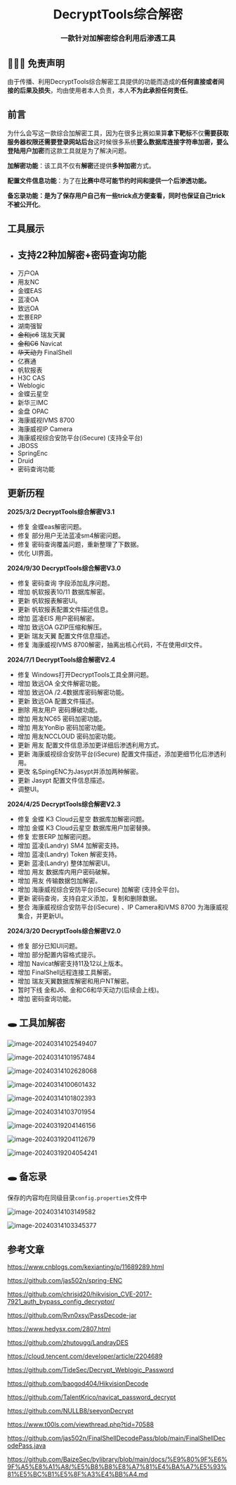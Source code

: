 <h1 align="center" >DecryptTools综合解密</h1>

<h3 align="center" >一款针对加解密综合利用后渗透工具</h3>




##  👮🏻‍♀️ 免责声明

由于传播、利用DecryptTools综合解密工具提供的功能而造成的**任何直接或者间接的后果及损失**，均由使用者本人负责，本人**不为此承担任何责任**。


## **前言**

为什么会写这一款综合加解密工具，因为在很多比赛如果算**拿下靶标**不仅**需要获取服务器权限还需要登录网站后台**这时候很多系统**要么数据库连接字符串加密，要么登陆用户加密**而这款工具就是为了解决问题。

**加解密功能**：该工具不仅有**解密**还提供**多种加密**方式。

**配置文件信息功能**：为了在**比赛中尽可能节约时间和提供一个后渗透功能。**

**备忘录功能：**是为了**保存用户自己有一些trick点方便查看，同时也保证自己trick不被公开化**。

## 工具展示

- ## **支持22种加解密+密码查询功能**

* 万户OA
* 用友NC
* 金蝶EAS
* 蓝凌OA
* 致远OA
* 宏景ERP
* 湖南强智
* ~~金和jc6~~    瑞友天翼
* ~~金和C6~~     Navicat
* ~~华天动力~~  FinalShell
* 亿赛通
* 帆软报表
* H3C CAS
* Weblogic
* 金蝶云星空   
* 新华三IMC
* 金盘 OPAC
* 海康威视IVMS 8700
* 海康威视IP Camera
* 海康威视综合安防平台(iSecure) (支持全平台)
* JBOSS
* SpringEnc
* Druid
* 密码查询功能

## **更新历程**

**2025/3/2 DecryptTools综合解密V3.1**

* 修复 金蝶eas解密问题。
* 修复 部分用户无法蓝凌sm4解密问题。
* 修复 密码查询覆盖问题，重新整理了下数据。
* 优化 UI界面。

**2024/9/30 DecryptTools综合解密V3.0**

* 修复 密码查询 字段添加乱序问题。
* 增加 帆软报表10/11 数据库解密。
* 更新 帆软报表解密UI。
* 更新 帆软报表配置文件描述信息。
* 增加 蓝凌EIS 用户密码解密。
* 增加 致远OA GZIP压缩和解压。 
* 更新 瑞友天翼 配置文件信息描述。
* 修复 海康威视IVMS 8700解密，抽离出核心代码，不在使用dll文件。

**2024/7/1 DecryptTools综合解密V2.4**

* 修复 Windows打开DecryptTools工具全屏问题。
* 增加 致远OA  全文件解密功能。
* 增加 致远OA  /2.4数据库密码解密功能。
* 更新 致远OA  配置文件描述。
* 删除 用友用户 密码爆破功能。
* 增加 用友NC65 密码加密功能。
* 增加 用友YonBip 密码加密功能。
* 增加 用友NCCLOUD 密码加密功能。
* 更新 用友 配置文件信息添加更详细后渗透利用方式。
* 更新 海康威视综合安防平台(iSecure)  配置文件描述，添加更细节化后渗透利用。
* 更改 名SpingENC为Jasypt并添加两种解密。
* 更新 Jasypt 配置文件信息描述。
* 调整UI。

**2024/4/25 DecryptTools综合解密V2.3**

* 修复 金蝶 K3 Cloud云星空 数据库加解密问题。
* 增加 金蝶 K3 Cloud云星空 数据库用户加密替换。
* 修复 宏景ERP 加解密问题。
* 增加 蓝凌(Landry)  SM4 加解密支持。
* 增加 蓝凌(Landry)  Token 解密支持。
* 更新 蓝凌(Landry)  整体加解密UI。
* 增加 用友 数据库内用户密码破解。
* 增加 用友 传输数据包加解密。
* 增加 海康威视综合安防平台(iSecure) 加解密 (支持全平台)。
* 更新 密码查询，支持自定义添加，复制和删除数据。
* 整合 海康威视综合安防平台(iSecure) 、IP Camera和iVMS 8700 为海康威视集合，并更新UI。

**2024/3/20 DecryptTools综合解密V2.0**
* 修复 部分已知UI问题。
* 增加 部分配置内容格式提示。
* 增加 Navicat解密支持11及12以上版本。
* 增加 FinalShell远程连接工具解密。
* 增加 瑞友天翼数据库解密和用户NT解密。
* 暂时下线 金和J6、金和C6和华天动力(后续会上线)。
* 增加 密码查询功能。

## 🕳️ **工具加解密**

![image-20240314102549407](README/image-20240314102549407.png)

![image-20240314101957484](README/image-20240314101957484.png)

![image-20240314102628068](README/image-20240314102628068.png)

![image-20240314100601432](README/image-20240314100601432.png)

![image-20240314101802393](README/image-20240314101802393.png)

![image-20240314103701954](README/image-20240314103701954.png)

![image-20240319204146156](README/image-20240319204146156.png)

![image-20240319204112679](README/image-20240319204112679.png)



![image-20240319204054241](README/image-20240319204054241.png)

## 🕳️ **备忘录**

保存的内容均在同级目录`config.properties`文件中

![image-20240314103149582](README/image-20240314103149582.png)

![image-20240314103345377](README/image-20240314103345377.png)


## 参考文章

https://www.cnblogs.com/kexianting/p/11689289.html

https://github.com/jas502n/spring-ENC

https://github.com/chrisjd20/hikvision_CVE-2017-7921_auth_bypass_config_decryptor/

https://github.com/Rvn0xsy/PassDecode-jar

https://www.hedysx.com/2807.html

https://github.com/zhutougg/LandrayDES

https://cloud.tencent.com/developer/article/2204689

https://github.com/TideSec/Decrypt_Weblogic_Password

https://github.com/baogod404/HikvisionDecode

https://github.com/TalentKrico/navicat_password_decrypt

https://github.com/NULLB8/seeyonDecrypt

https://www.t00ls.com/viewthread.php?tid=70588

https://github.com/jas502n/FinalShellDecodePass/blob/main/FinalShellDecodePass.java

https://github.com/BaizeSec/bylibrary/blob/main/docs/%E9%80%9F%E6%9F%A5%E8%A1%A8/%E5%B8%B8%E8%A7%81%E4%BA%A7%E5%93%81%E5%BC%B1%E5%8F%A3%E4%BB%A4.md
